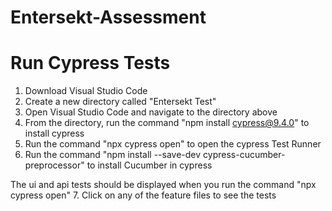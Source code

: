 # Entersekt-Assessment

# Run Cypress Tests
1. Download Visual Studio Code
2. Create a new directory called "Entersekt Test"
3. Open Visual Studio Code and navigate to the directory above
4. From the directory, run the command "npm install cypress@9.4.0" to install cypress
5. Run the command "npx cypress open" to open the cypress Test Runner
6. Run the command "npm install --save-dev cypress-cucumber-preprocessor" to install Cucumber in cypress

The ui and api tests should be displayed when you run the command "npx cypress open"
7. Click on any of the feature files to see the tests
